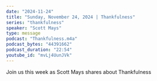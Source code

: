 ```yaml
---
date: "2024-11-24"
title: "Sunday, November 24, 2024 | Thankfulness"
series: "thankfulness"
speaker: "Scott Mays"
type: message
podcast: "Thankfulness.m4a"
podcast_bytes: "44391662"
podcast_duration: "22:54"
youtube_id: "mvLj4UunJVk"
---
```

Join us this week as Scott Mays shares about Thankfulness
